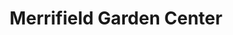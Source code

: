 ---
title: "Merrifield Garden Center"
url: /falls-church/merrifield-garden-center/
shop: garden centre
---